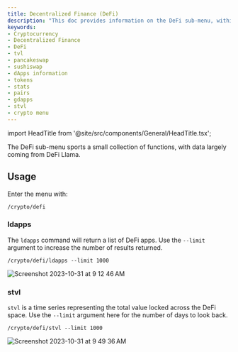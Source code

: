 ```yaml
---
title: Decentralized Finance (DeFi)
description: "This doc provides information on the DeFi sub-menu, within the Crypto menu of the the OpenBB Terminal."
keywords:
- Cryptocurrency
- Decentralized Finance
- DeFi
- tvl
- pancakeswap
- sushiswap
- dApps information
- tokens
- stats
- pairs
- gdapps
- stvl
- crypto menu
---
```


import HeadTitle from '@site/src/components/General/HeadTitle.tsx';

<HeadTitle title="DeFi - Crypto - Menus | OpenBB Terminal Docs" />

The DeFi sub-menu sports a small collection of functions, with data largely coming from DeFi Llama.

## Usage

Enter the menu with:

```console
/crypto/defi
```

### ldapps

The `ldapps` command will return a list of DeFi apps.  Use the `--limit` argument to increase the number of results returned.

```console
/crypto/defi/ldapps --limit 1000
```

![Screenshot 2023-10-31 at 9 12 46 AM](https://github.com/OpenBB-finance/OpenBBTerminal/assets/85772166/20e20089-080d-4172-a305-2d9ce364e1e9)


### stvl

`stvl` is a time series representing the total value locked across the DeFi space.  Use the `--limit` argument here for the number of days to look back.

```console
/crypto/defi/stvl --limit 1000
```

![Screenshot 2023-10-31 at 9 49 36 AM](https://github.com/OpenBB-finance/OpenBBTerminal/assets/85772166/41e67090-1db5-4ea9-946d-71887672b85a)
